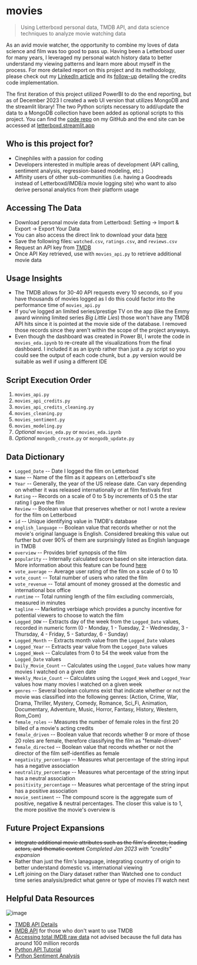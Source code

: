 # movies
>Using Letterboxd personal data, TMDB API, and data science techniques to analyze movie watching data


As an avid movie watcher, the opportunity to combine my loves of data science and film was too good to pass up. Having been a Letterboxd user for many years, I leveraged my personal watch history data to better understand my viewing patterns and learn more about myself in the process. For more detailed report on this project and its methodology, please check out my [LinkedIn article](https://www.linkedin.com/pulse/how-i-used-machine-learning-quantify-my-movie-obsession-alex-motter) and its [follow-up](https://www.linkedin.com/pulse/using-personal-analytics-determine-my-most-watched-actors-alex-motter/) detailing the credits code implementation.

The first iteration of this project utilized PowerBI to do the end reporting, but as of December 2023 I created a web UI version that utilizes MongoDB and the streamlit library! The two Python scripts necessary to add/update the data to a MongoDB collection have been added as optional scripts to this project. You can find the [code repo](https://github.com/amotter443/movies-streamlit) on my GitHub and the end site can be accessed at [letterboxd.streamlit.app](https://letterboxd.streamlit.app/)

Who is this project for?
------------------------
- Cinephiles with a passion for coding
- Developers interested in multiple areas of development (API calling, sentiment analysis, regression-based modeling, etc.)
- Affinity users of other sub-communities (i.e. having a Goodreads instead of Letterboxd/IMDB/a movie logging site) who want to also derive personal analytics from their platform usage 


Accessing The Data
--------
- Download personal movie data from Letterboxd: Setting -> Import & Export -> Export Your Data
- You can also access the direct link to download your data [here](https://letterboxd.com/settings/data/)
- Save the following files: `watched.csv`, `ratings.csv`, and `reviews.csv`
- Request an API key from [TMDB](https://developers.themoviedb.org/3/getting-started/introduction)
- Once API Key retrieved, use with `movies_api.py` to retrieve additional movie data


Usage Insights
--------
- The TMDB allows for 30-40 API requests every 10 seconds, so if you have thousands of movies logged as I do this could factor into the performance time of `movies_api.py`
- If you've logged an limited series/prestige TV on the app (like the Emmy award winning limited series _Big Little Lies_) those won't have any TMDB API hits since it is pointed at the movie side of the database. I removed those records since they aren't within the scope of the project anyways. 
- Even though the dashboard was created in Power BI, I wrote the code in `movies_eda.ipynb` to re-create all the visualizations from the final dashboard. I included it as an ipynb rather than just a .py script so you could see the output of each code chunk, but a .py version would be suitable as well if using a different IDE


Script Execution Order
------------------------
1. `movies_api.py`
2. `movies_api_credits.py`
3. `movies_api_credits_cleaning.py`
4. `movies_cleaning.py`
5. `movies_sentiment.py`
6. `movies_modeling.py`
7. *Optional* `movies_eda.py` or `movies_eda.ipynb`
8. *Optional* `mongodb_create.py` or `mongodb_update.py`


Data Dictionary
------------------------
- `Logged_Date` -- Date I logged the film on Letterboxd
- `Name` -- Name of the film as it appears on Letterboxd's site
- `Year` -- Generally, the year of the US release date. Can vary depending on whether it was released internationally or at film festivals first
- `Rating` -- Records on a scale of 0 to 5 by increments of 0.5 the star rating I gave the film
- `Review` -- Boolean value that preserves whether or not I wrote a review for the film on Letterboxd
- `id` -- Unique identifying value in TMDB's database
- `english_language` -- Boolean value that records whether or not the movie's original language is English. Considered breaking this value out further but over 90% of them are surprisingly listed as English language in TMDB
- `overview` -- Provides brief synopsis of the film
- `popularity` -- Internally calculated score based on site interaction data. More information about this feature can be found [here](https://developers.themoviedb.org/3/getting-started/popularity)
- `vote_average` -- Average user rating of the film on a scale of 0 to 10
- `vote_count` -- Total number of users who rated the film
- `vote_revenue` -- Total amount of money grossed at the domestic and international box office
- `runtime` -- Total running length of the film excluding commercials, measured in minutes
- `tagline` -- Marketing verbiage which provides a punchy incentive for potential viewers to choose to watch the film
- `Logged_DOW` -- Extracts day of the week from the `Logged_Date` values, recorded in numeric form (0 - Monday, 1 - Tuesday, 2 - Wednesday, 3 - Thursday, 4 - Friday, 5 - Saturday, 6 - Sunday)
- `Logged_Month` -- Extracts month value from the `Logged_Date` values
- `Logged_Year` -- Extracts year value from the `Logged_Date` values
- `Logged_Week` -- Calculates from 0 to 54 the week value from the `Logged_Date` values
- `Daily_Movie_Count` --  Calculates using the `Logged_Date` values how many movies I watched on a given date
- `Weekly_Movie_Count` --  Calculates using the `Logged_Week` and `Logged_Year` values how many movies I watched on a given week
- `genres` -- Several boolean columns exist that indicate whether or not the movie was classified into the following genres: (Action, Crime, War, Drama, Thriller, Mystery, Comedy, Romance, Sci_Fi, Animation, Documentary, Adventure, Music, Horror, Fantasy, History, Western, Rom_Com)
- `female_roles` -- Measures the number of female roles in the first 20 billed of a movie's acting credits
- `female_driven` -- Boolean value that records whether 9 or more of those 20 roles are female, therefore classifying the film as "female-driven"
- `female_directed` -- Boolean value that records whether or not the director of the film self-identifies as female
- `negativity_percentage` --  Measures what percentage of the string input has a negative association
- `neutrality_percentage` --  Measures what percentage of the string input has a neutral association
- `positivity_percentage` --  Measures what percentage of the string input has a positive association
- `movie_sentiment` --  The compound score is the aggregate sum of positive, negative & neutral percentages. The closer this value is to 1, the more positive the movie's overview is


Future Project Expansions
------------------------
- ~~Integrate additional movie attributes such as the film's director, leading actors, and thematic content~~ *Completed Jan 2023 with "credits" expansion*
- Rather than just the film's lanaguage, integrating country of origin to better understand domestic vs. international viewing
- Left joining on the Diary dataset rather than Watched one to conduct time series analysis/predict what genre or type of movies I'll watch next


Helpful Data Resources
--------
![image](https://user-images.githubusercontent.com/71201000/133646506-dd7c798c-42ad-44d9-b138-d39dd67ce91f.png)
- [TMDB API Details](https://developers.themoviedb.org/3/movies/get-movie-details)
- [IMDB API](https://rapidapi.com/blog/how-to-use-imdb-api) for those who don't want to use TMDB
- [Accessing total IMDB raw data](https://www.imdb.com/interfaces/) not advised because the full data has around 100 million records
- [Python API Tutorial](https://www.dataquest.io/blog/python-api-tutorial/)
- [Python Sentiment Analysis](https://realpython.com/python-nltk-sentiment-analysis/)
